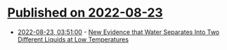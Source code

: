 # [Published on 2022-08-23](index.md)

* [2022-08-23, 03:51:00](https://soylentnews.org/article.pl?sid=22/08/22/0353238&from=rss) - [New Evidence that Water Separates Into Two Different Liquids at Low Temperatures](https://soylentnews.org/article.pl?sid=22/08/22/0353238&from=rss)
